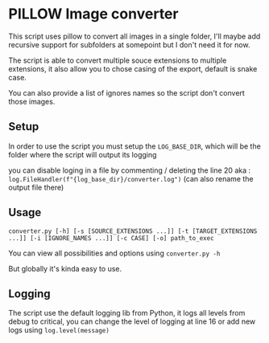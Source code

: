 # PILLOW Image converter
This script uses pillow to convert all images in a single folder, I'll maybe add recursive support for subfolders at somepoint but I don't need it for now.

The script is able to convert multiple souce extensions to multiple extensions, it also allow you to chose casing of the export, default is snake case. 

You can also provide a list of ignores names so the script don't convert those images.

## Setup

In order to use the script you must setup the `LOG_BASE_DIR`, which will be the folder where the script will output its logging 

you can disable loging in a file by commenting / deleting the line 20 aka :
`log.FileHandler(f"{log_base_dir}/converter.log")`
(can also rename the output file there)

## Usage

`converter.py [-h] [-s [SOURCE_EXTENSIONS ...]] [-t [TARGET_EXTENSIONS ...]] [-i [IGNORE_NAMES ...]] [-c CASE] [-o] path_to_exec`

You can view all possibilities and options using 
`converter.py -h`

But globally it's kinda easy to use.

## Logging

The script use the default logging lib from Python, it logs all levels from debug to critical, you can change the level of logging at line 16 or add new logs using `log.level(message)`